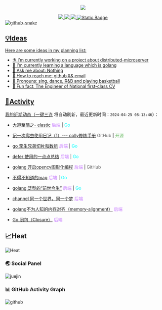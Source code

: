<p align="center">
<img src= "https://readme-typing-svg.demolab.com?font=Caveat&size=40&duration=8888&pause=1000&color=FF6F91&center=true&vcenter=true&width=650&lines=a+thousand+fantasy+%26%26+glorious+Coding+Hunt"/>
</p>

<div align="center">
<a title="Visits" target="_blank" href="https://github.com/stanley760/stanley760"/><img src="https://komarev.com/ghpvc/?username=stanley760&color=FF6F91&label=Total views" />
<a title="github" target="_blank" href="https://github.com/stanley760"/><img src="https://img.shields.io/badge/dynamic/json?label=GitHub&suffix=%20fans&query=%24.data.totalSubs&url=https%3A%2F%2Fapi.spencerwoo.com%2Fsubstats%2F%3Fsource%3Dgithub%26queryKey%3Dstanley760&labelColor=052FAD&color=845EC2&logo=github&longCache=true" />
<a title="juejin" target="_blank" href="https://juejin.cn/user/3140618196628622?utm_source=gold_browser_extension"/><img src="https://img.shields.io/badge/dynamic/json?url=https%3A%2F%2Fapi.juejin.cn%2Fuser_api%2Fv1%2Fuser%2Fget%3Faid%3D2608%26uuid%3D7263370873062639141%26spider%3D0%26user_id%3D3140618196628622%26not_self%3D1%26need_badge%3D0%26need_dislike_status%3D0%26verifyFp%3Df135df8289febe93d85a3be4622b28993e11a3a7bf5b27d12e%26fp%3Df135df8289febe93d85a3be4622b28993e11a3a7bf5b27d12e%26msToken%3DwwEYERqogOSrpgCl1GUMeCAIi5ROBcnfUNYfK9KQEeRskBDpB8Yncb71hy5iNFbpogkjjlcyRz6MeNoxYR30pGVG8fhNDWTkJO58wxY9cY8pH0e1Y0BunAjEJrCuNYY%3D%26a_bogus%3DDX-QkOgqMsm1YEvdGwDz97zmsc80YWRigZENUUC9XUw4&query=%24.data.got_view_count&logo=data%3Aimage%2Fsvg%2Bxml%3Bbase64%2CPHN2ZyByb2xlPSJpbWciIHZpZXdCb3g9IjAgMCAyNCAyNCIgeG1sbnM9Imh0dHA6Ly93d3cudzMub3JnLzIwMDAvc3ZnIj48dGl0bGU%2BSnVlamluPC90aXRsZT48cGF0aCBkPSJtMTIgMTQuMzE2IDcuNDU0LTUuODgtMi4wMjItMS42MjVMMTIgMTEuMWwtLjAwNC4wMDMtNS40MzItNC4yODgtMi4wMiAxLjYyNCA3LjQ1MiA1Ljg4Wm0wLTcuMjQ3IDIuODktMi4yOThMMTIgMi40NTNsLS4wMDQtLjAwNS0yLjg4NCAyLjMxOCAyLjg4NCAyLjNabTAgMTEuMjY2LS4wMDUuMDAyLTkuOTc1LTcuODdMMCAxMi4wODhsLjE5NC4xNTYgMTEuODAzIDkuMzA4IDcuNDYzLTUuODg1TDI0IDEyLjA4NWwtMi4wMjMtMS42MjRaIi8%2BPC9zdmc%2B&label=Junjin&labelColor=0084ff&color=brightgreen&longCache=true&suffix=%20hits" />
<a title="github_Page" target="_blank" href="https://stanley760.github.io/excalidraw-cn/"/><img alt="Static Badge" src="https://img.shields.io/badge/GithubPage-Excalidraw-00C9A7?&labelColor=845EC2" />

</div>

<picture>
  <source media="(prefers-color-scheme: dark)" srcset="https://cdn.jsdelivr.net/gh/stanley760/stanley760/profile-snake-contrib/github-contribution-grid-snake-dark.svg" />
  <source media="(prefers-color-scheme: light)" srcset="https://cdn.jsdelivr.net/gh/stanley760/stanley760/profile-snake-contrib/github-contribution-grid-snake.svg" />
  <img alt="github-snake" src="https://cdn.jsdelivr.net/gh/stanley760/stanley760/profile-snake-contrib/github-contribution-grid-snake-dark.svg" />
</picture>

## 💡Ideas

Here are some ideas in my planning list:

- ⚗️ I’m currently working on a project about distributed-microserver
- 🧪 I’m currently learning a language which is golang
- 🧫 Ask me about: Nothing
- 🔬 How to reach me: github && email
- 🦠 Pronouns: sing, dance, R&B and playing basketball
- 🧠 Fun fact: The Engineer of National first-class CV 


## 🎉Activity
<!--events start -->

我的近期动态（[一键三连](https://github.com/stanley760/stanley760) 将自动刷新，最近更新时间：`2024-04-25 08:13:46`）：

* [大道至简之- elastic](https://juejin.cn/post/7245919919224815671) <font color="#C679FF">后端</font> | <font color="#00FFFF">Go</font>

* [记一次爬虫使用日记（1）--- colly修炼手册](https://juejin.cn/post/7193963524584898617) <font color="#616161">GitHub</font> | <font color="#6EBD68">开源</font>

* [go 孪生兄弟切片和数组](https://juejin.cn/post/7159388002190360584) <font color="#C679FF">后端</font> | <font color="#00FFFF">Go</font>

* [defer 使用的一点点总结](https://juejin.cn/post/7153669620426080269) <font color="#C679FF">后端</font> | <font color="#00FFFF">Go</font>

* [golang 开启opencv图形化编程](https://juejin.cn/post/7152683472425844749) <font color="#C679FF">后端</font> | <font color="#616161">GitHub</font>

* [不得不知道的map](https://juejin.cn/post/7151812512420692004) <font color="#C679FF">后端</font> | <font color="#00FFFF">Go</font>

* [golang 泛型的“前世今生”](https://juejin.cn/post/7147567560911749150) <font color="#C679FF">后端</font> | <font color="#00FFFF">Go</font>

* [channel 同一个世界，同一个梦](https://juejin.cn/post/7117101820652519460) <font color="#C679FF">后端</font>

* [golang不为人知的内存对齐（memory-alignment）](https://juejin.cn/post/7082332804922966023) <font color="#C679FF">后端</font>

* [Go 闭包（Closure）](https://juejin.cn/post/7029743304895889421) <font color="#C679FF">后端</font>


<!--events end -->


## 📈Heat
<img src="https://cdn.jsdelivr.net/gh/stanley760/stanley760/github-metrics/base.svg"  alt="Heat"/>

### 🌏 Social Panel
![juejin](https://stats.justsong.cn/api/juejin?id=3140618196628622&theme=synthwave)

### 📊 GitHub Activity Graph
![github](https://github-readme-activity-graph.vercel.app/graph?username=stanley760&theme=merko)

